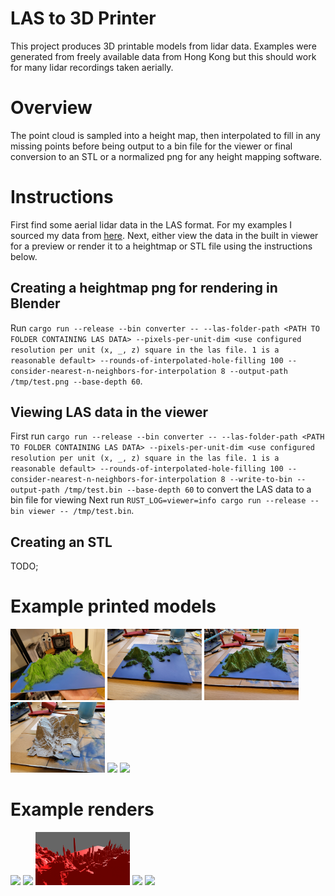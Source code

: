# LAS to 3D Printer

This project produces 3D printable models from lidar data. Examples were
generated from freely available data from Hong Kong but this should work for
many lidar recordings taken aerially.

# Overview

The point cloud is sampled into a height map, then interpolated to fill in any
missing points before being output to a bin file for the viewer or final
conversion to an STL or a normalized png for any height mapping software.

# Instructions

First find some aerial lidar data in the LAS format. For my examples I sourced
my data from [here](https://www.geomap.cedd.gov.hk/GEOOpenData/eng/LIDAR.aspx).
Next, either view the data in the built in viewer for a preview or render it to
a heightmap or STL file using the instructions below.

## Creating a heightmap png for rendering in Blender

Run `cargo run --release --bin converter -- --las-folder-path <PATH TO FOLDER CONTAINING LAS DATA> --pixels-per-unit-dim <use configured resolution per unit (x, _, z) square in the las file. 1 is a reasonable default> --rounds-of-interpolated-hole-filling 100 --consider-nearest-n-neighbors-for-interpolation 8 --output-path /tmp/test.png --base-depth 60`.

## Viewing LAS data in the viewer

First run `cargo run --release --bin converter -- --las-folder-path <PATH TO FOLDER CONTAINING LAS DATA> --pixels-per-unit-dim <use configured resolution per unit (x, _, z) square in the las file. 1 is a reasonable default> --rounds-of-interpolated-hole-filling 100 --consider-nearest-n-neighbors-for-interpolation 8 --write-to-bin --output-path /tmp/test.bin --base-depth 60`
to convert the LAS data to a bin file for viewing Next run `RUST_LOG=viewer=info cargo run --release --bin viewer -- /tmp/test.bin`.

## Creating an STL

TODO;

# Example printed models

<p float="left">
  <img src="/example prints/print1.jpg" width="30%" />
  <img src="/example prints/print2.jpg" width="30%" />
  <img src="/example prints/print3.jpg" width="30%" />
  <img src="/example prints/print4.jpg" width="30%" />
  <img src="/example prints/print5.jpg" width="30%" />
  <img src="/example prints/print6.jpg" width="30%" />
</p>

# Example renders

<p float="left">
  <img src="/example images/printable.png" width="30%" />
  <img src="/example images/plover_cove.png" width="30%" />
  <img src="/example images/central_1.png" width="30%" />
  <img src="/example images/central_2.png" width="30%" />
  <img src="/example images/central_3.png" width="30%" />
</p>
